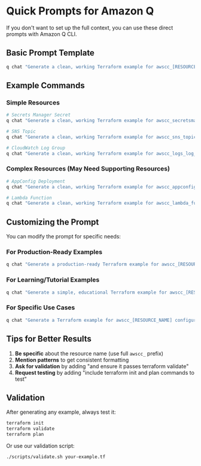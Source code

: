 # Quick Prompts for Amazon Q

If you don't want to set up the full context, you can use these direct prompts with Amazon Q CLI.

## Basic Prompt Template

```bash
q chat "Generate a clean, working Terraform example for awscc_[RESOURCE_NAME] following terraform-provider-awscc patterns. Use 'example' naming, include realistic attributes, add standard tags, and keep it minimal and focused."
```

## Example Commands

### Simple Resources
```bash
# Secrets Manager Secret
q chat "Generate a clean, working Terraform example for awscc_secretsmanager_secret following terraform-provider-awscc patterns. Use 'example' naming, include realistic attributes, add standard tags, and keep it minimal and focused."

# SNS Topic
q chat "Generate a clean, working Terraform example for awscc_sns_topic following terraform-provider-awscc patterns. Use 'example' naming, include realistic attributes, add standard tags, and keep it minimal and focused."

# CloudWatch Log Group
q chat "Generate a clean, working Terraform example for awscc_logs_log_group following terraform-provider-awscc patterns. Use 'example' naming, include realistic attributes, add standard tags, and keep it minimal and focused."
```

### Complex Resources (May Need Supporting Resources)
```bash
# AppConfig Deployment
q chat "Generate a clean, working Terraform example for awscc_appconfig_deployment following terraform-provider-awscc patterns. Include necessary AWS provider resources for prerequisites. Use 'example' naming, include realistic attributes, add standard tags, and keep it minimal and focused."

# Lambda Function
q chat "Generate a clean, working Terraform example for awscc_lambda_function following terraform-provider-awscc patterns. Include necessary AWS provider resources for prerequisites like IAM role. Use 'example' naming, include realistic attributes, add standard tags, and keep it minimal and focused."
```

## Customizing the Prompt

You can modify the prompt for specific needs:

### For Production-Ready Examples
```bash
q chat "Generate a production-ready Terraform example for awscc_[RESOURCE_NAME] with security best practices, proper error handling, and comprehensive configuration following terraform-provider-awscc patterns."
```

### For Learning/Tutorial Examples
```bash
q chat "Generate a simple, educational Terraform example for awscc_[RESOURCE_NAME] with comments explaining each attribute, following terraform-provider-awscc patterns."
```

### For Specific Use Cases
```bash
q chat "Generate a Terraform example for awscc_[RESOURCE_NAME] configured for [SPECIFIC_USE_CASE] following terraform-provider-awscc patterns. Use 'example' naming and include realistic attributes."
```

## Tips for Better Results

1. **Be specific** about the resource name (use full `awscc_` prefix)
2. **Mention patterns** to get consistent formatting
3. **Ask for validation** by adding "and ensure it passes terraform validate"
4. **Request testing** by adding "include terraform init and plan commands to test"

## Validation

After generating any example, always test it:
```bash
terraform init
terraform validate
terraform plan
```

Or use our validation script:
```bash
./scripts/validate.sh your-example.tf
```

